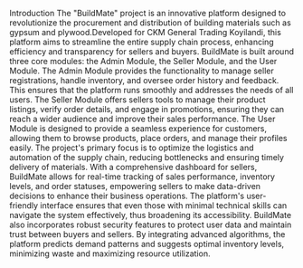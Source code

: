 Introduction
The "BuildMate" project is an innovative platform designed to revolutionize the procurement and distribution of building materials such as gypsum and plywood.Developed for CKM General Trading Koyilandi, this platform aims to streamline the entire supply chain process, enhancing efficiency and transparency for sellers and buyers. BuildMate is built around three core modules: the Admin Module, the Seller Module, and the User Module. The Admin Module provides the functionality to manage seller registrations, handle inventory, and oversee order history and feedback. This ensures that the platform runs smoothly and addresses the needs of all users. The Seller Module offers sellers tools to manage their product listings, verify order details, and engage in promotions, ensuring they can reach a wider audience and improve their sales performance. The User Module is designed to provide a seamless experience for customers, allowing them to browse products, place orders, and manage their profiles easily.
The project's primary focus is to optimize the logistics and automation of the supply chain, reducing bottlenecks and ensuring timely delivery of materials. With a comprehensive dashboard for sellers, BuildMate allows for real-time tracking of sales performance, inventory levels, and order statuses, empowering sellers to make data-driven decisions to enhance their business operations. The platform's user-friendly interface ensures that even those with minimal technical skills can navigate the system effectively, thus broadening its accessibility. BuildMate also incorporates robust security features to protect user data and maintain trust between buyers and sellers. By integrating advanced algorithms, the platform predicts demand patterns and suggests optimal inventory levels, minimizing waste and maximizing resource utilization.
